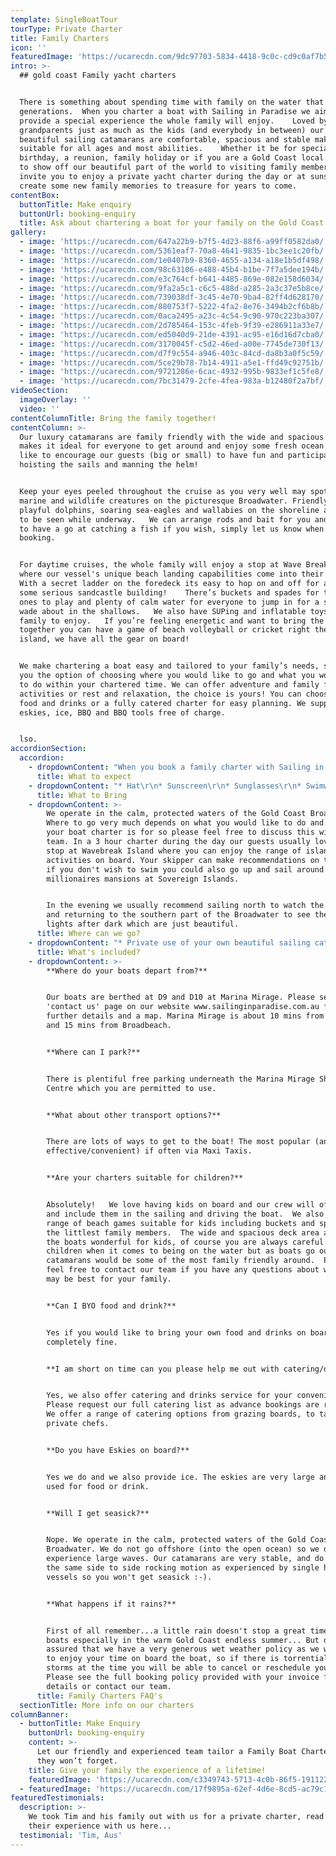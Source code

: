```yaml
---
template: SingleBoatTour
tourType: Private Charter
title: Family Charters
icon: ''
featuredImage: 'https://ucarecdn.com/9dc97703-5834-4418-9c0c-cd9c0af7b59c/'
intro: >-
  ## gold coast Family yacht charters


  There is something about spending time with family on the water that spans
  generations.  When you charter a boat with Sailing in Paradise we aim to
  provide a special experience the whole family will enjoy.    Loved by the
  grandparents just as much as the kids (and everybody in between) our 2
  beautiful sailing catamarans are comfortable, spacious and stable making them
  suitable for all ages and most abilities.    Whether it be for special family
  birthday, a reunion, family holiday or if you are a Gold Coast local wanting
  to show off our beautiful part of the world to visiting family members we
  invite you to enjoy a private yacht charter during the day or at sunset and
  create some new family memories to treasure for years to come.
contentBox:
  buttonTitle: Make enquiry
  buttonUrl: booking-enquiry
  title: Ask about chartering a boat for your family on the Gold Coast
gallery:
  - image: 'https://ucarecdn.com/647a22b9-b7f5-4d23-88f6-a99ff0582da0/'
  - image: 'https://ucarecdn.com/5361eaf7-70a8-4641-9835-1bc3ee1c20fb/'
  - image: 'https://ucarecdn.com/1e0407b9-8360-4655-a134-a18e1b5df498/'
  - image: 'https://ucarecdn.com/98c63106-e488-45b4-b1be-7f7a5dee194b/'
  - image: 'https://ucarecdn.com/e3c764cf-b641-4485-869e-082e158d6034/'
  - image: 'https://ucarecdn.com/9fa2a5c1-c6c5-488d-a285-2a3c37e5b8ce/'
  - image: 'https://ucarecdn.com/739038df-3c45-4e70-9ba4-82ff4d628170/'
  - image: 'https://ucarecdn.com/880753f7-5222-4fa2-8e76-3494b2cf6b8b/'
  - image: 'https://ucarecdn.com/0aca2495-a23c-4c54-9c90-970c223ba307/'
  - image: 'https://ucarecdn.com/2d785464-153c-4feb-9f39-e286911a33e7/'
  - image: 'https://ucarecdn.com/ed5040d9-21de-4391-ac95-e16d16d7cba0/'
  - image: 'https://ucarecdn.com/3170045f-c5d2-46ed-a00e-7745de730f13/'
  - image: 'https://ucarecdn.com/d7f9c554-a946-403c-84cd-da8b3a0f5c59/'
  - image: 'https://ucarecdn.com/5ce29b78-7b14-4911-a5e1-ffd49c92751b/'
  - image: 'https://ucarecdn.com/9721286e-6cac-4932-995b-9833ef1c5fe8/'
  - image: 'https://ucarecdn.com/7bc31479-2cfe-4fea-983a-b12480f2a7bf/'
videoSection:
  imageOverlay: ''
  video: ''
contentColumnTitle: Bring the family together!
contentColumn: >-
  Our luxury catamarans are family friendly with the wide and spacious deck area
  makes it ideal for everyone to get around and enjoy some fresh ocean air.   We
  like to encourage our guests (big or small) to have fun and participate in
  hoisting the sails and manning the helm!


  Keep your eyes peeled throughout the cruise as you very well may spot some
  marine and wildlife creatures on the picturesque Broadwater. Friendly and
  playful dolphins, soaring sea-eagles and wallabies on the shoreline are often
  to be seen while underway.   We can arrange rods and bait for you and the kids
  to have a go at catching a fish if you wish, simply let us know when
  booking.  


  For daytime cruises, the whole family will enjoy a stop at Wave Break Island,
  where our vessel's unique beach landing capabilities come into their own!    
  With a secret ladder on the foredeck its easy to hop on and off for a swim or
  some serious sandcastle building!    There’s buckets and spades for the little
  ones to play and plenty of calm water for everyone to jump in for a swim or
  wade about in the shallows.   We also have SUPing and inflatable toys for the
  family to enjoy.   If you’re feeling energetic and want to bring the family
  together you can have a game of beach volleyball or cricket right there on the
  island, we have all the gear on board! 


  We make chartering a boat easy and tailored to your family’s needs, so we give
  you the option of choosing where you would like to go and what you would like
  to do within your chartered time. We can offer adventure and family friendly
  activities or rest and relaxation, the choice is yours! You can choose to BYO
  food and drinks or a fully catered charter for easy planning. We supply the
  eskies, ice, BBQ and BBQ tools free of charge.


  lso.
accordionSection:
  accordion:
    - dropdownContent: "When you book a family charter with Sailing in Paradise you can expect a quality of service from years of experience in the industry but most of all your can expect a fun day (or evening) on the water that the whole family will love.  \r\n\nFrom your initial enquiry, we aim to make the booking process as simple as possible for you, offering a variety of optional extras including catering, beverages, motorised watersports should you wish to book them. But none of this is obligatory, we also welcome BYO.\r\n\nWe offer a personalised and customised service so if you have any questions or special requirements please feel free to reach out to our team and we will do our best to accommodate you."
      title: What to expect
    - dropdownContent: "* Hat\r\n* Sunscreen\r\n* Sunglasses\r\n* Swimwear\r\n* Towel\r\n* Jacket on cooler days\r\n* Camera\r\n* Food and drinks if you wish to BYO"
      title: What to Bring
    - dropdownContent: >-
        We operate in the calm, protected waters of the Gold Coast Broadwater.
        Where to go very much depends on what you would like to do and how long
        your boat charter is for so please feel free to discuss this with our
        team. In a 3 hour charter during the day our guests usually love a swim
        stop at Wavebreak Island where you can enjoy the range of island
        activities on board. Your skipper can make recommendations on the day,
        if you don't wish to swim you could also go up and sail around the
        millionaires mansions at Sovereign Islands.


        In the evening we usually recommend sailing north to watch the sunset
        and returning to the southern part of the Broadwater to see the city
        lights after dark which are just beautiful.
      title: Where can we go?
    - dropdownContent: "* Private use of your own beautiful sailing catamaran for 3 to 6 hours.\r\n* Skipper plus 1 crew, (our crew are heaps of fun and have a laid-back yet professional nature) we promise you will love them, Check out our-crew page to meet the gang!\r\n* Island Activities for day charters incl. Stand up Paddle Boards, beach games and cute inflatables\r\n* Use of tablet with premium spotify and sound system on board\r\n* Use of small marine BBQ if required\r\n* Use of large eskies (ice supplied)\r\n* Instaworthy Memento Photos taken by our crew\r\n* Lots of FUN!!"
      title: What's included?
    - dropdownContent: >-
        **Where do your boats depart from?**


        Our boats are berthed at D9 and D10 at Marina Mirage. Please see the
        'contact us' page on our website www.sailinginparadise.com.au for
        further details and a map. Marina Mirage is about 10 mins from Surfers
        and 15 mins from Broadbeach.


        **Where can I park?**


        There is plentiful free parking underneath the Marina Mirage Shopping
        Centre which you are permitted to use.


        **What about other transport options?**


        There are lots of ways to get to the boat! The most popular (and cost
        effective/convenient) if often via Maxi Taxis.


        **Are your charters suitable for children?**


        Absolutely!   We love having kids on board and our crew will often try
        and include them in the sailing and driving the boat.  We also carry a
        range of beach games suitable for kids including buckets and spades for
        the littlest family members.  The wide and spacious deck area also make
        the boats wonderful for kids, of course you are always careful with
        children when it comes to being on the water but as boats go our
        catamarans would be some of the most family friendly around.  Please
        feel free to contact our team if you have any questions about which boat
        may be best for your family.  


        **Can I BYO food and drink?**


        Yes if you would like to bring your own food and drinks on board that is
        completely fine.


        **I am short on time can you please help me out with catering/drinks?**


        Yes, we also offer catering and drinks service for your convenience.
        Please request our full catering list as advance bookings are required.
        We offer a range of catering options from grazing boards, to tapas and
        private chefs.


        **Do you have Eskies on board?**


        Yes we do and we also provide ice. The eskies are very large and can be
        used for food or drink.


        **Will I get seasick?**


        Nope. We operate in the calm, protected waters of the Gold Coast
        Broadwater. We do not go offshore (into the open ocean) so we do not
        experience large waves. Our catamarans are very stable, and do not have
        the same side to side rocking motion as experienced by single hull
        vessels so you won't get seasick :-).


        **What happens if it rains?**


        First of all remember...a little rain doesn't stop a great time on our
        boats especially in the warm Gold Coast endless summer... But do rest
        assured that we have a very generous wet weather policy as we want you
        to enjoy your time on board the boat, so if there is torrential rain or
        storms at the time you will be able to cancel or reschedule your cruise.
        Please see the full booking policy provided with your invoice for full
        details or contact our team.
      title: Family Charters FAQ's
  sectionTitle: More info on our charters
columnBanner:
  - buttonTitle: Make Enquiry
    buttonUrl: booking-enquiry
    content: >-
      Let our friendly and experienced team tailor a Family Boat Charter that
      they won’t forget.
    title: Give your family the experience of a lifetime!
    featuredImage: 'https://ucarecdn.com/c3349743-5713-4c0b-86f5-1911221ab1e9/'
  - featuredImage: 'https://ucarecdn.com/17f9895a-62ef-4d6e-8cd5-ac79c1db17fb/'
featuredTestimonials:
  description: >-
    We took Tim and his family out with us for a private charter, read about
    their experience with us here...
  testimonial: 'Tim, Aus'
---
```


